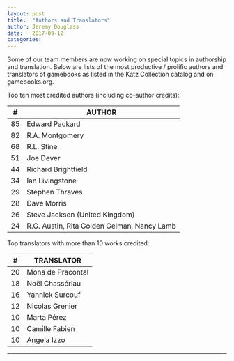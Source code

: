 ```yaml
---
layout: post
title:  "Authors and Translators"
author: Jeremy Douglass
date:   2017-09-12
categories: 
---
```


Some of our team members are now working on special topics in authorship and translation. Below are lists of the most productive / prolific authors and translators of gamebooks as listed in the Katz Collection catalog and on gamebooks.org.

Top ten most credited authors (including co-author credits):

| #  | AUTHOR
|----|----------------|
| 85 | Edward Packard
| 82 | R.A. Montgomery
| 68 | R.L. Stine
| 51 | Joe Dever
| 44 | Richard Brightfield
| 34 | Ian Livingstone
| 29 | Stephen Thraves
| 28 | Dave Morris
| 26 | Steve Jackson (United Kingdom)
| 24 | R.G. Austin, Rita Golden Gelman, Nancy Lamb

Top translators with more than 10 works credited:

| #  | TRANSLATOR
|----|-------------------|
| 20 | Mona de Pracontal
| 18 | Noël Chassériau
| 16 | Yannick Surcouf
| 12 | Nicolas Grenier
| 10 | Marta Pérez
| 10 | Camille Fabien
| 10 | Angela Izzo

----------
